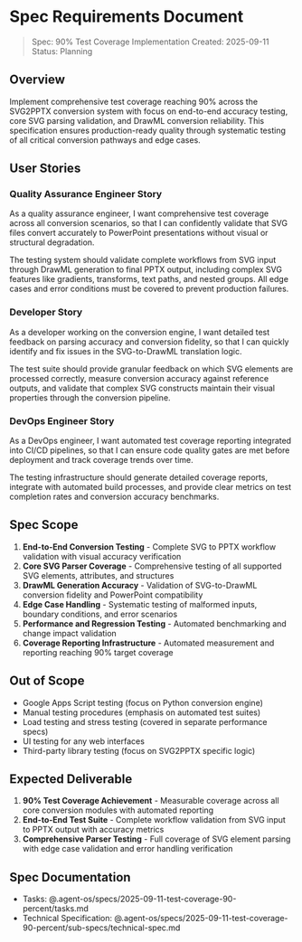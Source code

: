 # Spec Requirements Document

> Spec: 90% Test Coverage Implementation
> Created: 2025-09-11
> Status: Planning

## Overview

Implement comprehensive test coverage reaching 90% across the SVG2PPTX conversion system with focus on end-to-end accuracy testing, core SVG parsing validation, and DrawML conversion reliability. This specification ensures production-ready quality through systematic testing of all critical conversion pathways and edge cases.

## User Stories

### Quality Assurance Engineer Story

As a quality assurance engineer, I want comprehensive test coverage across all conversion scenarios, so that I can confidently validate that SVG files convert accurately to PowerPoint presentations without visual or structural degradation.

The testing system should validate complete workflows from SVG input through DrawML generation to final PPTX output, including complex SVG features like gradients, transforms, text paths, and nested groups. All edge cases and error conditions must be covered to prevent production failures.

### Developer Story

As a developer working on the conversion engine, I want detailed test feedback on parsing accuracy and conversion fidelity, so that I can quickly identify and fix issues in the SVG-to-DrawML translation logic.

The test suite should provide granular feedback on which SVG elements are processed correctly, measure conversion accuracy against reference outputs, and validate that complex SVG constructs maintain their visual properties through the conversion pipeline.

### DevOps Engineer Story

As a DevOps engineer, I want automated test coverage reporting integrated into CI/CD pipelines, so that I can ensure code quality gates are met before deployment and track coverage trends over time.

The testing infrastructure should generate detailed coverage reports, integrate with automated build processes, and provide clear metrics on test completion rates and conversion accuracy benchmarks.

## Spec Scope

1. **End-to-End Conversion Testing** - Complete SVG to PPTX workflow validation with visual accuracy verification
2. **Core SVG Parser Coverage** - Comprehensive testing of all supported SVG elements, attributes, and structures
3. **DrawML Generation Accuracy** - Validation of SVG-to-DrawML conversion fidelity and PowerPoint compatibility
4. **Edge Case Handling** - Systematic testing of malformed inputs, boundary conditions, and error scenarios
5. **Performance and Regression Testing** - Automated benchmarking and change impact validation
6. **Coverage Reporting Infrastructure** - Automated measurement and reporting reaching 90% target coverage

## Out of Scope

- Google Apps Script testing (focus on Python conversion engine)
- Manual testing procedures (emphasis on automated test suites)
- Load testing and stress testing (covered in separate performance specs)
- UI testing for any web interfaces
- Third-party library testing (focus on SVG2PPTX specific logic)

## Expected Deliverable

1. **90% Test Coverage Achievement** - Measurable coverage across all core conversion modules with automated reporting
2. **End-to-End Test Suite** - Complete workflow validation from SVG input to PPTX output with accuracy metrics
3. **Comprehensive Parser Testing** - Full coverage of SVG element parsing with edge case validation and error handling verification

## Spec Documentation

- Tasks: @.agent-os/specs/2025-09-11-test-coverage-90-percent/tasks.md
- Technical Specification: @.agent-os/specs/2025-09-11-test-coverage-90-percent/sub-specs/technical-spec.md